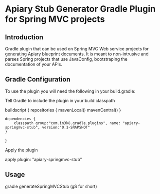# Apiary Stub Generator Gradle Plugin for Spring MVC projects

## Introduction
Gradle plugin that can be used on Spring MVC Web service projects for generating Apiary blueprint documents.
It is meant to non-intrusive and parses Spring projects that use JavaConfig, bootstraping the documentation of your APIs.

## Gradle Configuration
To use the plugin you will need the following in your build.gradle:

Tell Gradle to include the plugin in your build classpath

buildscript {
    repositories {
        mavenLocal()
        mavenCentral()
    }

    dependencies {
        classpath group:"com.in3k8.gradle.plugins", name: "apiary-springmvc-stub", version:"0.1-SNAPSHOT"
    }
}


Apply the plugin

apply plugin: "apiary-springmvc-stub"


## Usage

gradle generateSpringMVCStub (gS for short)




